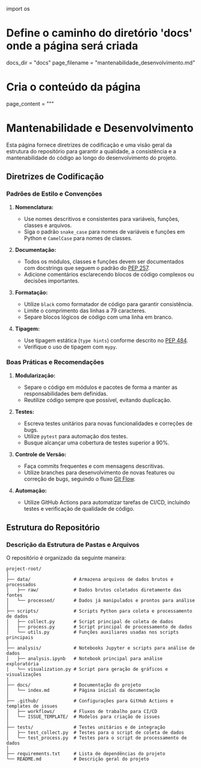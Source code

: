 import os

# Define o caminho do diretório 'docs' onde a página será criada
docs_dir = "docs"
page_filename = "mantenabilidade_desenvolvimento.md"

# Cria o conteúdo da página
page_content = """
# Mantenabilidade e Desenvolvimento

Esta página fornece diretrizes de codificação e uma visão geral da estrutura do repositório para garantir a qualidade, a consistência e a mantenabilidade do código ao longo do desenvolvimento do projeto.

## Diretrizes de Codificação

### Padrões de Estilo e Convenções

1. **Nomenclatura:**
   - Use nomes descritivos e consistentes para variáveis, funções, classes e arquivos.
   - Siga o padrão `snake_case` para nomes de variáveis e funções em Python e `CamelCase` para nomes de classes.

2. **Documentação:**
   - Todos os módulos, classes e funções devem ser documentados com docstrings que seguem o padrão do [PEP 257](https://www.python.org/dev/peps/pep-0257/).
   - Adicione comentários esclarecendo blocos de código complexos ou decisões importantes.

3. **Formatação:**
   - Utilize `black` como formatador de código para garantir consistência.
   - Limite o comprimento das linhas a 79 caracteres.
   - Separe blocos lógicos de código com uma linha em branco.

4. **Tipagem:**
   - Use tipagem estática (`type hints`) conforme descrito no [PEP 484](https://www.python.org/dev/peps/pep-0484/).
   - Verifique o uso de tipagem com `mypy`.

### Boas Práticas e Recomendações

1. **Modularização:**
   - Separe o código em módulos e pacotes de forma a manter as responsabilidades bem definidas.
   - Reutilize código sempre que possível, evitando duplicação.

2. **Testes:**
   - Escreva testes unitários para novas funcionalidades e correções de bugs.
   - Utilize `pytest` para automação dos testes.
   - Busque alcançar uma cobertura de testes superior a 90%.

3. **Controle de Versão:**
   - Faça commits frequentes e com mensagens descritivas.
   - Utilize branches para desenvolvimento de novas features ou correção de bugs, seguindo o fluxo [Git Flow](https://nvie.com/posts/a-successful-git-branching-model/).

4. **Automação:**
   - Utilize GitHub Actions para automatizar tarefas de CI/CD, incluindo testes e verificação de qualidade de código.

## Estrutura do Repositório

### Descrição da Estrutura de Pastas e Arquivos

O repositório é organizado da seguinte maneira:

```plaintext
project-root/
│
├── data/                # Armazena arquivos de dados brutos e processados
│   ├── raw/             # Dados brutos coletados diretamente das fontes
│   └── processed/       # Dados já manipulados e prontos para análise
│
├── scripts/             # Scripts Python para coleta e processamento de dados
│   ├── collect.py       # Script principal de coleta de dados
│   ├── process.py       # Script principal de processamento de dados
│   └── utils.py         # Funções auxiliares usadas nos scripts principais
│
├── analysis/            # Notebooks Jupyter e scripts para análise de dados
│   ├── analysis.ipynb   # Notebook principal para análise exploratória
│   └── visualization.py # Script para geração de gráficos e visualizações
│
├── docs/                # Documentação do projeto
│   └── index.md         # Página inicial da documentação
│
├── .github/             # Configurações para GitHub Actions e templates de issues
│   ├── workflows/       # Fluxos de trabalho para CI/CD
│   └── ISSUE_TEMPLATE/  # Modelos para criação de issues
│
├── tests/               # Testes unitários e de integração
│   ├── test_collect.py  # Testes para o script de coleta de dados
│   └── test_process.py  # Testes para o script de processamento de dados
│
├── requirements.txt     # Lista de dependências do projeto
└── README.md            # Descrição geral do projeto
